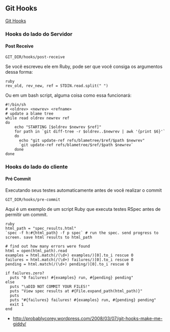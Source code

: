 ﻿## Git Hooks ##

[Git Hooks](http://www.kernel.org/pub/software/scm/git/docs/githooks.html)

### Hooks do lado do Servidor ###

#### Post Receive ####


	GIT_DIR/hooks/post-receive

Se você escreveu ele em Ruby, pode ser que você consiga os argumentos dessa forma:    

	ruby
	rev_old, rev_new, ref = STDIN.read.split(" ")

Ou em um bash script, alguma coisa como essa funcionará:
	
	#!/bin/sh
	# <oldrev> <newrev> <refname>
	# update a blame tree
	while read oldrev newrev ref
	do
		echo "STARTING [$oldrev $newrev $ref]"
		for path in `git diff-tree -r $oldrev..$newrev | awk '{print $6}'`
		do
		  echo "git update-ref refs/blametree/$ref/$path $newrev"
		  `git update-ref refs/blametree/$ref/$path $newrev`
		done
	done
	

### Hooks do lado do cliente ###


#### Pré Commit ####


Executando seus testes automaticamente antes de você realizar o commit

 	GIT_DIR/hooks/pre-commit

Aqui é um exemplo de um script Ruby que executa testes RSpec antes de permitir um commit.

	ruby  
	html_path = "spec_results.html"  
	`spec -f h:#{html_path} -f p spec` # run the spec. send progress to screen. save html results to html_path  

	# find out how many errors were found  
	html = open(html_path).read  
	examples = html.match(/(\d+) examples/)[0].to_i rescue 0  
	failures = html.match(/(\d+) failures/)[0].to_i rescue 0  
	pending = html.match(/(\d+) pending/)[0].to_i rescue 0  

	if failures.zero?  
	  puts "0 failures! #{examples} run, #{pending} pending"  
	else  
	  puts "\aDID NOT COMMIT YOUR FILES!"  
	  puts "View spec results at #{File.expand_path(html_path)}"  
	  puts  
	  puts "#{failures} failures! #{examples} run, #{pending} pending"  
	  exit 1  
	end

* http://probablycorey.wordpress.com/2008/03/07/git-hooks-make-me-giddy/